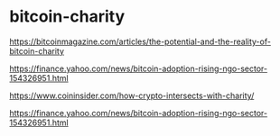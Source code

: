 # bitcoin-charity
https://bitcoinmagazine.com/articles/the-potential-and-the-reality-of-bitcoin-charity

https://finance.yahoo.com/news/bitcoin-adoption-rising-ngo-sector-154326951.html

https://www.coininsider.com/how-crypto-intersects-with-charity/

https://finance.yahoo.com/news/bitcoin-adoption-rising-ngo-sector-154326951.html
